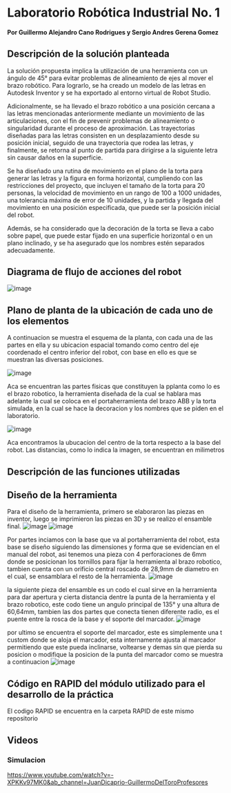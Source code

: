 # Laboratorio Robótica Industrial No. 1
#### Por Guillermo Alejandro Cano Rodrigues y Sergio Andres Gerena Gomez

## Descripción de la solución planteada
La solución propuesta implica la utilización de una herramienta con un ángulo de 45° para evitar problemas de alineamiento de ejes al mover el brazo robótico. Para lograrlo, se ha creado un modelo de las letras en Autodesk Inventor y se ha exportado al entorno virtual de Robot Studio.

Adicionalmente, se ha llevado el brazo robótico a una posición cercana a las letras mencionadas anteriormente mediante un movimiento de las articulaciones, con el fin de prevenir problemas de alineamiento o singularidad durante el proceso de aproximación. Las trayectorias diseñadas para las letras consisten en un desplazamiento desde su posición inicial, seguido de una trayectoria que rodea las letras, y finalmente, se retorna al punto de partida para dirigirse a la siguiente letra sin causar daños en la superficie.

Se ha diseñado una rutina de movimiento en el plano de la torta para generar las letras y la figura en forma horizontal, cumpliendo con las restricciones del proyecto, que incluyen el tamaño de la torta para 20 personas, la velocidad de movimiento en un rango de 100 a 1000 unidades, una tolerancia máxima de error de 10 unidades, y la partida y llegada del movimiento en una posición especificada, que puede ser la posición inicial del robot.

Además, se ha considerado que la decoración de la torta se lleva a cabo sobre papel, que puede estar fijado en una superficie horizontal o en un plano inclinado, y se ha asegurado que los nombres estén separados adecuadamente.

## Diagrama de flujo de acciones del robot
![image](https://github.com/sagerenag/lab1_robotica/assets/144469847/98e5528d-39e1-4444-8be5-c8dadef594f3)

## Plano de planta de la ubicación de cada uno de los elementos
A continuacion se muestra el esquema de la planta, con cada una de las partes en ella y su ubicacion espacial tomando como centro del eje coordenado el centro inferior del robot, con base en ello es que se muestran las diversas posiciones.

![image](https://github.com/sagerenag/lab1_robotica/assets/144469847/ad972b63-61eb-4138-8d78-505e04ee942c)

Aca se encuentran las partes fisicas que constituyen la pplanta como lo es el brazo robotico, la herramienta diseñada de la cual se hablara mas adelante la cual se coloca en el portaherramienta del brazo ABB y la torta simulada, en la cual se hace la decoracion y los nombres que se piden en el laboratorio.

![image](https://github.com/sagerenag/lab1_robotica/assets/144469847/6e2454e8-60cf-46ec-943a-4c2a02983129)

Aca encontramos la ubucacion del centro de la torta respecto a la base del robot. Las distancias, como lo indica la imagen, se encuentran en milimetros
## Descripción de las funciones utilizadas

## Diseño de la herramienta
Para el diseño de la herramienta, primero se elaboraron las piezas en inventor, luego se imprimieron las piezas en 3D y se realizo el ensamble final.
![image](https://github.com/sagerenag/lab1_robotica/assets/144469847/f78e6c44-390b-484c-b5c3-ff3a90e0689b)
![image](https://github.com/sagerenag/lab1_robotica/assets/144469847/9bca63c5-093d-40e2-b5e3-01a628fb042f)

Por partes inciamos con la base que va al portaherramienta del robot, esta base se diseño siguiendo las dimensiones y forma que se evidencian en el manual del robot, asi tenemos una pieza con 4 perforaciones de 6mm donde se posicionan los tornillos para fijar la herramienta al brazo robotico, tambien cuenta con un orificio central roscado de 28,9mm de diametro en el cual, se ensamblara el resto de la herramienta.
![image](https://github.com/sagerenag/lab1_robotica/assets/144469847/2ec41ee9-a1b7-414b-a272-338849e4bc4c)

la siguiente pieza del ensamble es un codo el cual sirve en la herramienta para dar apertura y cierta distancia dentre la punta de la herramienta y el brazo robotico, este codo tiene un angulo principal de 135° y una altura de 60,64mm, tambien las dos partes que conecta tienen diferente radio, es el puente entre la rosca de la base y el soporte del marcador.
![image](https://github.com/sagerenag/lab1_robotica/assets/144469847/a3eaf72d-9070-444b-b687-5feaa93c292d)

por ultimo se encuentra el soporte del marcador, este es simplemente una t custom donde se aloja el marcador, esta internamente ajusta al marcador permitiendo que este pueda inclinarse, voltearse y demas sin que pierda su posicion o modifique la posicion de la punta del marcador como se muestra a continuacion
![image](https://github.com/sagerenag/lab1_robotica/assets/144469847/71a88352-0ff8-431d-b923-fbf12287f695)

## Código en RAPID del módulo utilizado para el desarrollo de la práctica
El codigo RAPID se encuentra en la carpeta RAPID de este mismo repositorio

## Videos
### Simulacion 
https://www.youtube.com/watch?v=-XPKKv97MK0&ab_channel=JuanDicaprio-GuillermoDelToroProfesores 
